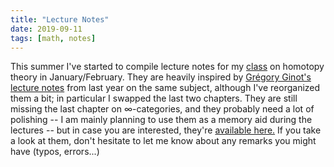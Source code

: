 ```yaml
---
title: "Lecture Notes"
date: 2019-09-11
tags: [math, notes]
---
```


This summer I've started to compile lecture notes for my [class](/class/19-20-homotopie) on homotopy theory in January/February.
They are heavily inspired by [Grégory Ginot's lecture notes](https://www.math.univ-paris13.fr/%7Eginot/Homotopie/Ginot-homotopie2019.pdf) from last year on the same subject, although I've reorganized them a bit; in particular I swapped the last two chapters.
They are still missing the last chapter on $\infty$-categories, and they probably need a lot of polishing -- I am mainly planning to use them as a memory aid during the lectures -- but in case you are interested, they're [available here.](../class/19-20-homotopie/homotopie.pdf)
If you take a look at them, don't hesitate to let me know about any remarks you might have (typos, errors...)
